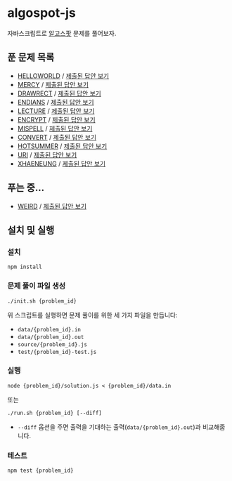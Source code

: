 # algospot-js

자바스크립트로 [알고스팟](https://algospot.com/) 문제를 풀어보자.

## 푼 문제 목록

- [HELLOWORLD](https://algospot.com/judge/problem/read/HELLOWORLD) / [제출된 답안 보기](https://algospot.com/judge/submission/recent/?problem=HELLOWORLD&user=haru&language=js&state=6)
- [MERCY](https://algospot.com/judge/problem/read/MERCY) / [제출된 답안 보기](https://algospot.com/judge/submission/recent/?problem=MERCY&user=haru&language=js&state=6)
- [DRAWRECT](https://algospot.com/judge/problem/read/DRAWRECT) / [제출된 답안 보기](https://algospot.com/judge/submission/recent/?problem=DRAWRECT&user=haru&language=js&state=6)
- [ENDIANS](https://algospot.com/judge/problem/read/ENDIANS) / [제출된 답안 보기](https://algospot.com/judge/submission/recent/?problem=ENDIANS&user=haru&language=js&state=6)
- [LECTURE](https://algospot.com/judge/problem/read/LECTURE) / [제출된 답안 보기](https://algospot.com/judge/submission/recent/?problem=LECTURE&user=haru&language=js&state=6)
- [ENCRYPT](https://algospot.com/judge/problem/read/ENCRYPT) / [제출된 답안 보기](https://algospot.com/judge/submission/recent/?problem=ENCRYPT&user=haru&language=js&state=6)
- [MISPELL](https://algospot.com/judge/problem/read/MISPELL) / [제출된 답안 보기](https://algospot.com/judge/submission/recent/?problem=MISPELL&user=haru&language=js&state=6)
- [CONVERT](https://algospot.com/judge/problem/read/CONVERT) / [제출된 답안 보기](https://algospot.com/judge/submission/recent/?problem=CONVERT&user=haru&language=js&state=6)
- [HOTSUMMER](https://algospot.com/judge/problem/read/HOTSUMMER) / [제출된 답안 보기](https://algospot.com/judge/submission/recent/?problem=HOTSUMMER&user=haru&language=js&state=6)
- [URI](https://algospot.com/judge/problem/read/URI) / [제출된 답안 보기](https://algospot.com/judge/submission/recent/?problem=URI&user=haru&language=js&state=6)
- [XHAENEUNG](https://algospot.com/judge/problem/read/XHAENEUNG) / [제출된 답안 보기](https://algospot.com/judge/submission/recent/?problem=XHAENEUNG&user=haru&language=js&state=6)

## 푸는 중...

- [WEIRD](https://algospot.com/judge/problem/read/WEIRD) / [제출된 답안 보기](https://algospot.com/judge/submission/recent/?problem=WEIRD&user=haru&language=js&state=)

## 설치 및 실행

### 설치

```
npm install
```

### 문제 풀이 파일 생성

```
./init.sh {problem_id}
```

위 스크립트를 실행하면 문제 풀이를 위한 세 가지 파일을 만듭니다:

- `data/{problem_id}.in`
- `data/{problem_id}.out`
- `source/{problem_id}.js`
- `test/{problem_id}-test.js`

### 실행

```
node {problem_id}/solution.js < {problem_id}/data.in
```

또는

```
./run.sh {problem_id} [--diff]
```

- `--diff` 옵션을 주면 출력을 기대하는 출력(`data/{problem_id}.out`)과 비교해줍니다.

### 테스트

```
npm test {problem_id}
```
